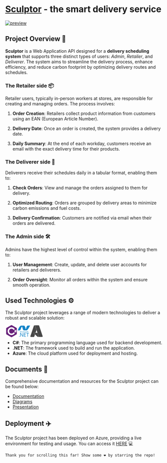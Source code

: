 # [Sculptor][ProjectLink] - the smart delivery service
<a href="https://sculptor-webapp-internship.azurewebsites.net/swagger/index.html">
    <img alt="preview" src="https://github.com/codingburgas/2324-pp-11v-1-YVSimeonova19/assets/63718749/b03998e0-e325-4603-ad5d-98627e091078">
</a>

## Project Overview 📑
**Sculptor** is a Web Application API designed for a **delivery scheduling system** that supports three distinct types of users: *Admin*, *Retailer*, and *Deliverer*. The system aims to streamline the delivery process, enhance efficiency, and reduce carbon footprint by optimizing delivery routes and schedules.

### The Retailer side 📦
Retailer users, typically in-person workers at stores, are responsible for creating and managing orders. The process involves:

1. **Order Creation**: Retailers collect product information from customers using an EAN (European Article Number).

2. **Delivery Date**: Once an order is created, the system provides a delivery date.

3. **Daily Summary**: At the end of each workday, customers receive an email with the exact delivery time for their products.

### The Deliverer side 🚚
Deliverers receive their schedules daily in a tabular format, enabling them to:

1. **Check Orders**: View and manage the orders assigned to them for delivery.

2. **Optimized Routing**: Orders are grouped by delivery areas to minimize carbon emissions and fuel costs.

3. **Delivery Confirmation**: Customers are notified via email when their orders are delivered.

### The Admin side 🛠️
Admins have the highest level of control within the system, enabling them to:

1. **User Management**: Create, update, and delete user accounts for retailers and deliverers.

2. **Order Oversight**: Monitor all orders within the system and ensure smooth operation.

## Used Technologies ⚙️
The Sculptor project leverages a range of modern technologies to deliver a robust and scalable solution:

<img align="left" alt="C#" width="40px" src="https://github.com/devicons/devicon/blob/master/icons/csharp/csharp-plain.svg">
<img align="left" alt="dot-net" width="40px" src="https://github.com/devicons/devicon/blob/master/icons/dot-net/dot-net-plain-wordmark.svg">
<img align="left" alt="azure" width="40px" src="https://github.com/devicons/devicon/blob/master/icons/azure/azure-plain.svg">

<br/>
<br/>

- **C#**: The primary programming language used for backend development.
- **.NET**: The framework used to build and run the application.
- **Azure**: The cloud platform used for deployment and hosting.

## Documents 📄
Comprehensive documentation and resources for the Sculptor project can be found below:
- [Documentation][DocumentationLink]
- [Diagrams][LucidchartLink]
- [Presentation][PresentationLink]

## Deployment ✈️
The Sculptor project has been deployed on Azure, providing a live environment for testing and usage. You can access it [HERE][ProjectLink] 💻


```
Thank you for scrolling this far! Show some ❤️ by starring the repo!
```


[ProjectLink]: https://sculptor-webapp-internship.azurewebsites.net/swagger/index.html
[LucidchartLink]: https://lucid.app/folder/invitations/accept/inv_d40c8338-64e0-4ce7-9a7d-6d2e01c11b4d
[DocumentationLink]: https://codingburgas-my.sharepoint.com/:w:/g/personal/yvsimeonova19_codingburgas_bg/EWIf6lDmXxVDjilN1F9mUFoBHSO5KSZHEqZjFqBijSmG_Q?e=FYfc33
[PresentationLink]: https://codingburgas-my.sharepoint.com/:p:/g/personal/yvsimeonova19_codingburgas_bg/EQIcxzNfIBxIu2GtHXBK0rwBFw8XIoh5RtE1sEK2Z9Q2Hw?e=kNtkW3

